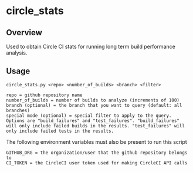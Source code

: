 # circle_stats

## Overview

Used to obtain Circle CI stats for running long term build performance analysis.

## Usage

`circle_stats.py <repo> <number_of_builds> <branch> <filter>`
```
repo = github repository name
number_of_builds = number of builds to analyze (increments of 100)
branch (optional) = the branch that you want to query (default: all branches)
special mode (optional) = special filter to apply to the query. Options are "build_failures" and "test_failures". "build_failures" will only include failed builds in the results. "test_failures" will only include failed tests in the results.
```
The following environment variables must also be present to run this script
```
GITHUB_ORG = the organization/user that the github repository belongs to
CI_TOKEN = the CircleCI user token used for making CircleCI API calls
```
